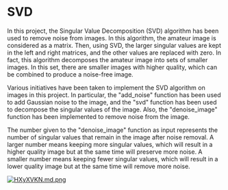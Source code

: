 # SVD

In this project, the Singular Value Decomposition (SVD) algorithm has been used to remove noise from images. In this algorithm, the amateur image is considered as a matrix. Then, using SVD, the larger singular values are kept in the left and right matrices, and the other values are replaced with zero. In fact, this algorithm decomposes the amateur image into sets of smaller images. In this set, there are smaller images with higher quality, which can be combined to produce a noise-free image.

Various initiatives have been taken to implement the SVD algorithm on images in this project. In particular, the "add_noise" function has been used to add Gaussian noise to the image, and the "svd" function has been used to decompose the singular values of the image. Also, the "denoise_image" function has been implemented to remove noise from the image.

The number given to the "denoise_image" function as input represents the number of singular values that remain in the image after noise removal. A larger number means keeping more singular values, which will result in a higher quality image but at the same time will preserve more noise. A smaller number means keeping fewer singular values, which will result in a lower quality image but at the same time will remove more noise.

[![HXyXVKN.md.png](https://iili.io/HQqd6uf.png)](https://freeimage.host/i/HQqd6uf)
